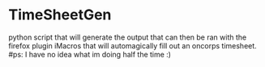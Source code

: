 # TimeSheetGen
python script that will generate the output that can then be ran with the firefox plugin iMacros that will automagically fill out an oncorps timesheet.
#ps: I have no idea what im doing half the time :) 
